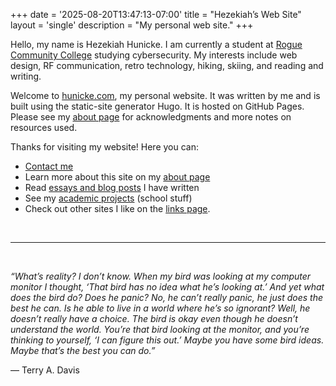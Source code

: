 +++
date = '2025-08-20T13:47:13-07:00'
title = "Hezekiah’s Web Site"
layout = 'single'
description = "My personal web site."
+++

Hello, my name is Hezekiah Hunicke. I am currently a student at [Rogue Community College](https://roguecc.edu) studying cybersecurity. My interests include web design, RF communication, retro technology, hiking, skiing, and reading and writing.

Welcome to [hunicke.com](https://hunicke.com), my personal website. It was written by me and is built using the static-site generator Hugo. It is hosted on GitHub Pages. Please see my [about page](/about) for acknowledgments and more notes on resources used.

Thanks for visiting my website! Here you can:
- [Contact me](/contact)
- Learn more about this site on my [about page](/about)
- Read [essays and blog posts](/articles) I have written
- See my [academic projects](/academic) (school stuff)
- Check out other sites I like on the [links page](/links).



<br class="sixfif">

***

<br class="sixfif">


*“What’s reality? I don’t know. When my bird was looking at my computer monitor I thought, ‘That bird has no idea what he’s looking at.’ And yet what does the bird do? Does he panic? No, he can’t really panic, he just does the best he can. Is he able to live in a world where he’s so ignorant? Well, he doesn’t really have a choice. The bird is okay even though he doesn’t understand the world. You’re that bird looking at the monitor, and you’re thinking to yourself, ‘I can figure this out.’ Maybe you have some bird ideas. Maybe that’s the best you can do.”* 

— Terry A. Davis

